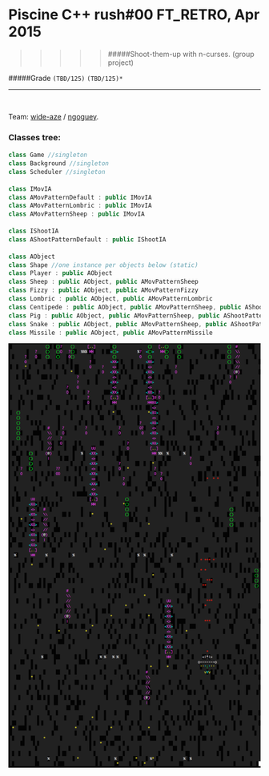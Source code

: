 # Piscine C++ rush#00 FT_RETRO, Apr 2015
>>>>> #####Shoot-them-up with n-curses. (group project)

#####Grade ``(TBD/125)`` ``(TBD/125)*``
--------  -----------------------

<br>

Team: [wide-aze](https://github.com/wide-aze) / [ngoguey](https://github.com/Ngoguey42).
 
### Classes tree:
```cpp
class Game //singleton
class Background //singleton
class Scheduler //singleton

class IMovIA
class AMovPatternDefault : public IMovIA
class AMovPatternLombric : public IMovIA
class AMovPatternSheep : public IMovIA

class IShootIA
class AShootPatternDefault : public IShootIA

class AObject
class Shape //one instance per objects below (static)
class Player : public AObject
class Sheep : public AObject, public AMovPatternSheep
class Fizzy : public AObject, public AMovPatternFizzy
class Lombric : public AObject, public AMovPatternLombric
class Centipede : public AObject, public AMovPatternSheep, public AShootPatternDefault
class Pig : public AObject, public AMovPatternSheep, public AShootPatternDefault
class Snake : public AObject, public AMovPatternSheep, public AShootPatternDefault
class Missile : public AObject, public AMovPatternMissile
```

![ft_retro](./ft_retro.png)
<br><br><br><br><br><br><br><br>
